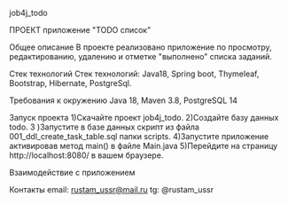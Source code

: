 job4j_todo

ПРОЕКТ приложение "TODO список"

Общее описание
В проекте реализовано приложение по просмотру, редактированию, удалению и отметке "выполнено" списка
заданий.

Стек технологий Стек технологий: Java18, Spring boot, Thymeleaf, Bootstrap, Hibernate, PostgreSql.

Требования к окружению
Java 18, Maven 3.8, PostgreSQL 14

Запуск проекта
1)Скачайте проект job4j_todo.
2)Создайте базу данных todo. 3
)Запустите в базе данных скрипт из файла 001_ddl_create_task_table.sql папки scripts.
4)Запустите приложение активировав метод main() в файле Main.java
5)Перейдите на страницу http://localhost:8080/ в вашем браузере.

Взаимодействие с приложением

Контакты
email: rustam_ussr@mail.ru
tg: @rustam_ussr